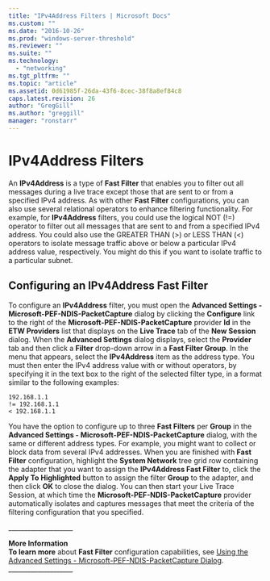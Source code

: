 ```yaml
---
title: "IPv4Address Filters | Microsoft Docs"
ms.custom: ""
ms.date: "2016-10-26"
ms.prod: "windows-server-threshold"
ms.reviewer: ""
ms.suite: ""
ms.technology: 
  - "networking"
ms.tgt_pltfrm: ""
ms.topic: "article"
ms.assetid: 0d61985f-26da-43f6-8cec-38f8a8ef84c8
caps.latest.revision: 26
author: "GregGill"
ms.author: "greggill"
manager: "ronstarr"
---
```

# IPv4Address Filters
An **IPv4Address** is a type of **Fast Filter** that enables you to filter out all messages during a live trace except those that are sent to or from a specified IPv4 address. As with other **Fast Filter** configurations, you can also use several relational operators to enhance filtering functionality. For example, for **IPv4Address** filters, you could use the logical NOT (!=) operator to filter out all messages that are sent to and from a specified IPv4 address. You could also use the GREATER THAN (>) or LESS THAN (<) operators to isolate message traffic above or below a particular IPv4 address value, respectively. You might do this if you want to isolate traffic to a particular subnet.  
  
## Configuring an IPv4Address Fast Filter  
 To configure an **IPv4Address** filter, you must open the **Advanced Settings - Microsoft-PEF-NDIS-PacketCapture** dialog by clicking the **Configure** link to the right of the **Microsoft-PEF-NDIS-PacketCapture** provider **Id** in the **ETW Providers** list that displays on the **Live Trace** tab of the **New Session** dialog. When the **Advanced Settings** dialog displays, select the **Provider** tab and then click a **Filter** drop-down arrow in a **Fast Filter Group**. In the menu that appears, select the **IPv4Address** item as the address type. You must then enter the IPv4 address value with or without operators, by specifying it in the text box to the right of the selected filter type, in a format similar to the following examples:  
  
 `192.168.1.1`   
 `!= 192.168.1.1`   
 `< 192.168.1.1`  
  
 You have the option to configure up to three **Fast Filters** per **Group** in the **Advanced Settings - Microsoft-PEF-NDIS-PacketCapture** dialog, with the same or different address types. For example, you might want to collect or block data from several IPv4 addresses. When you are finished with **Fast Filter** configuration, highlight the **System Network** tree grid row containing the adapter that you want to assign the **IPv4Address Fast Filter** to, click the **Apply To Highlighted** button to assign the filter **Group** to the adapter, and then click **OK** to close the dialog. You can then start your Live Trace Session, at which time the **Microsoft-PEF-NDIS-PacketCapture** provider automatically isolates and captures messages that meet the criteria of the filtering configuration that you specified.  
  
 ___________________\_  
  
 **More Information**   
 **To learn more** about **Fast Filter** configuration capabilities, see [Using the Advanced Settings - Microsoft-PEF-NDIS-PacketCapture Dialog](using-the-advanced-settings-microsoft-pef-ndis-packetcapture-dialog.md).   
___________________\_